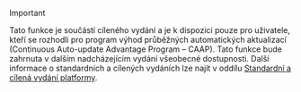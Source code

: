 > [!IMPORTANT]
> Tato funkce je součástí cíleného vydání a je k dispozici pouze pro uživatele, kteří se rozhodli pro program výhod průběžných automatických aktualizací (Continuous Auto-update Advantage Program – CAAP). Tato funkce bude zahrnuta v dalším nadcházejícím vydání všeobecné dostupnosti. Další informace o standardních a cílených vydáních lze najít v oddílu [Standardní a cílená vydání platformy](../../fin-and-ops/get-started/public-preview-releases.md).
